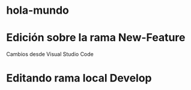 # hola-mundo

# Edición sobre la rama New-Feature

Cambios desde Visual Studio Code

# Editando rama local Develop
